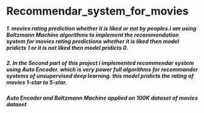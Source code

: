 # Recommendar_system_for_movies

##### 1. movies rating prediction whether it is liked or not by peoples.i am using Boltzmann Machine algorithms to implement the recommendation system for movies rating predictions whether it is liked then model pridicts 1 or it is not liked then model pridicts 0.

##### 2. In the Second part of this project i implemented recommendar system using Auto Encoder. which is very power full algorithms for recommander systems of unsupervised deep learning. this model pridicts the rating of movies 1-star to 5-star.
##### Auto Encoder and Boltzmann Machine applied on 100K dataset of movies dataset

